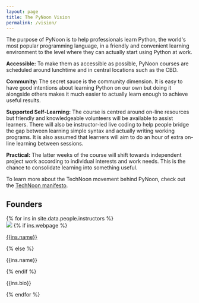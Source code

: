 ```yaml
---
layout: page
title: The PyNoon Vision
permalink: /vision/
---
```



The purpose of PyNoon is to help professionals learn Python, the
world's most popular programming language, in a friendly and
convenient learning environment to the level where they can actually
start using Python at work.

**Accessible:** To make them as accessible as possible, PyNoon courses
are scheduled around lunchtime and in central locations such as the
CBD.

**Community:** The secret sauce is the community dimension. It is easy
to have good intentions about learning Python on our own but doing it
alongside others makes it much easier to actually learn enough to
achieve useful results.

**Supported Self-Learning:** The course is centred around on-line
resources but friendly and knowledgeable volunteers will be available
to assist learners. There will also be instructor-led live coding to
help people bridge the gap between learning simple syntax and actually
writing working programs. It is also assumed that learners will aim to
do an hour of extra on-line learning between sessions.

**Practical:** The latter weeks of the course will shift towards
independent project work according to individual interests and work
needs. This is the chance to consolidate learning into something
useful.


To learn more about the TechNoon movement behind PyNoon, check out the
[TechNoon manifesto](https://technoon.org/manifesto/).


<div class="profile-pic-gallary">
    <h2>Founders</h2>
    <div class="instructor-list">
        {% for ins in site.data.people.instructors %}
        <div class="image--cover-container">
            <div class="profile-pic">
                <img src="{{ins.profile_pic | prepend: site.baseurl }}" class="image--cover">
                {% if ins.webpage %}
                <p><a href="{{ ins.webpage }}">{{ins.name}}</a></p>
                {% else %}
                <p>{{ins.name}}</p>
                {% endif %}
            </div>
            <p class="bio">{{ins.bio}}</p>
        </div>
        {% endfor %}
    </div>
</div>
